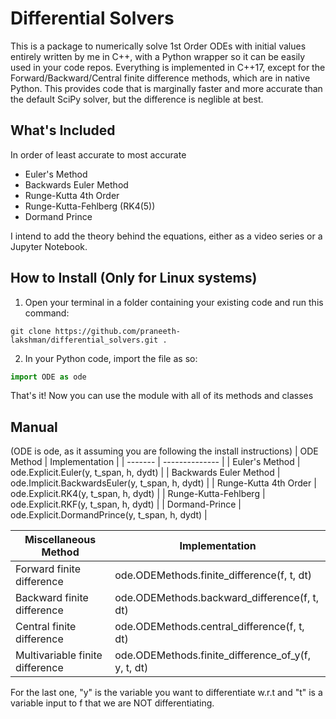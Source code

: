 # Differential Solvers

This is a package to numerically solve 1st Order ODEs with initial values entirely written by me in C++, with a Python wrapper so it can be easily used in your code repos. Everything is implemented in C++17, except for the Forward/Backward/Central finite difference methods, which are in native Python. This provides code that is marginally faster and more accurate than the default SciPy solver, but the difference is neglible at best.

## What's Included

In order of least accurate to most accurate

- Euler's Method
- Backwards Euler Method
- Runge-Kutta 4th Order
- Runge-Kutta-Fehlberg (RK4(5))
- Dormand Prince

I intend to add the theory behind the equations, either as a video series or a Jupyter Notebook.

## How to Install (Only for Linux systems)

1. Open your terminal in a folder containing your existing code and run this command:

```shell
git clone https://github.com/praneeth-lakshman/differential_solvers.git .
```

2. In your Python code, import the file as so:

```python
import ODE as ode
```

That's it! Now you can use the module with all of its methods and classes

## Manual

(ODE is ode, as it assuming you are following the install instructions)
| ODE Method | Implementation |
| ------- | -------------- |
| Euler's Method | ode.Explicit.Euler(y, t_span, h, dydt) |
| Backwards Euler Method | ode.Implicit.BackwardsEuler(y, t_span, h, dydt) |
| Runge-Kutta 4th Order | ode.Explicit.RK4(y, t_span, h, dydt) |
| Runge-Kutta-Fehlberg | ode.Explicit.RKF(y, t_span, h, dydt) |
| Dormand-Prince | ode.Explicit.DormandPrince(y, t_span, h, dydt) |

| Miscellaneous Method            | Implementation                                     |
| ------------------------------- | -------------------------------------------------- |
| Forward finite difference       | ode.ODEMethods.finite_difference(f, t, dt)         |
| Backward finite difference      | ode.ODEMethods.backward_difference(f, t, dt)       |
| Central finite difference       | ode.ODEMethods.central_difference(f, t, dt)        |
| Multivariable finite difference | ode.ODEMethods.finite_difference_of_y(f, y, t, dt) |

For the last one, "y" is the variable you want to differentiate w.r.t and "t" is a variable input to f that we are NOT differentiating.
